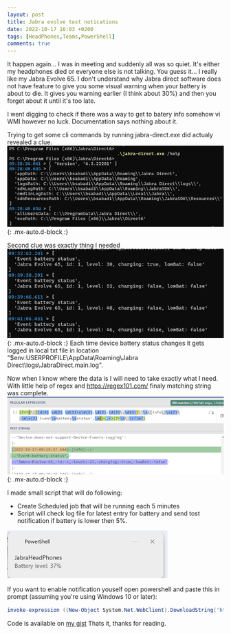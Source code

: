 ```yaml
---
layout: post
title: Jabra evolve tost notications
date: 2022-10-17 16:03 +0200
tags: [HeadPhones,Teams,PowerShell]
comments: true
---
```

It happen again... I was in meeting and suddenly all was so quiet. It's either my headphones died or everyone else is not talking. You guess it... I really like my Jabra Evolve 65. I don't understand why Jabra direct software does not have feature to give you some visual warning when your battery is about to die. It gives you warning earlier (I think about 30%) and then you forget about it until it's too late.

I went digging to check if there was a way to get to batery info somehow vi WMI however no luck. Documentation says nothing about it.

Trying to get some cli commands by running jabra-direct.exe did actualy revealed a clue. 
 ![jabraCli](../assets/img/jabra1.png){: .mx-auto.d-block :}

Second clue  was exactly thing I needed
 ![jabraCli2](../assets/img/jabra2.png){: .mx-auto.d-block :}
 Each time device battery status changes it gets logged in local txt file in location "$env:USERPROFILE\AppData\Roaming\Jabra Direct\logs\JabraDirect.main.log".

 Now when I know where the data is I will need to take exactly what I need. With little help of regex and https://regex101.com/ finaly matching string was complete.
 ![regex](../assets/img/jabra3.png){: .mx-auto.d-block :}

I made small script that will do following:
- Create Scheduled job that will be running each 5 minutes
- Script will check log file for latest entry for battery and send tost notification if battery is lower then 5%.

![tost](../assets/img/jabra4.png)

If you want to enable notification youself open powershell and paste this in prompt (assuming you're using Windows 10 or later):

```powershell
invoke-expression ((New-Object System.Net.WebClient).DownloadString('https://gist.github.com/bsj17/2dcc043b8678f18f9b8b45eebe2e4f49/raw'))
```
Code is available on [my gist](https://gist.github.com/bsj17/2dcc043b8678f18f9b8b45eebe2e4f49)
Thats it, thanks for reading.